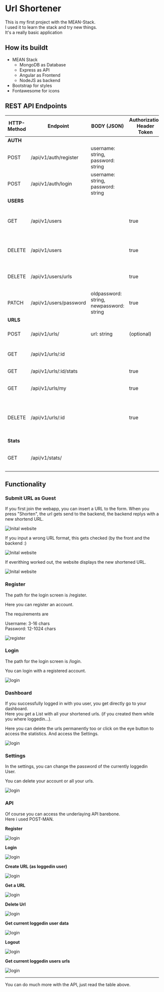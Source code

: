# Url Shortener

This is my first project with the MEAN-Stack. \
I used it to learn the stack and try new things. \
It's a really basic application

## How its buildt

- MEAN Stack
    - MongoDB as Database
    - Express as API
    - Angular as Frontend
    - NodeJS as backend
- Bootstrap for styles
- Fontawesome for icons

## REST API Endpoints

| HTTP-Method | Endpoint | BODY (JSON) | Authorization Header Token | Description |
|---|---|---|---|---|
| **AUTH** |  |  |  |  |
| POST | /api/v1/auth/register | username: string, password: string |  | register as new user |
| POST | /api/v1/auth/login | username: string, password: string |  | login as registered user |
| **USERS** |  |  |  |  |
| GET | /api/v1/users |  | true | get data from current loggedin user |
| DELETE | /api/v1/users |  | true | delete currently loggedin user |
| DELETE | /api/v1/users/urls |  | true | delete currently loggedin users urls |
| PATCH | /api/v1/users/password | oldpassword: string, newpassword: string | true | change password |
| **URLS** |  |  |  |  |
| POST | /api/v1/urls/ | url: string | (optional) | create a shortend url |
| GET | /api/v1/urls/:id |  |  | get a shortened url |
| GET | /api/v1/urls/:id/stats |  | true | get stats of url |
| GET | /api/v1/urls/my |  | true | get current loggedin users urls |
| DELETE | /api/v1/urls/:id |  | true | delete a url of a user (only when logged in as this user) |
| **Stats** |  |  |  |  |
| GET | /api/v1/stats/ | | | get selected stats of whole page |

## Functionality

### Submit URL as Guest

If you first join the webapp, you can insert a URL to the form.
When you press "Shorten", the url gets send to the backend, the backend replys with a new shortend URL.

![Inital website](./.img/1.png)

If you input a wrong URL format, this gets checked (by the front and the backend :)

![Inital website](./.img/2.png)

If everithing worked out, the website displays the new shortened URL.

![Inital website](./.img/3.png)


### Register

The path for the login screen is <url>/register.

Here you can register an account.

The requirements are  

Username: 3-16 chars \
Password: 12-1024 chars

![register](./.img/10.png)

### Login

The path for the login screen is <url>/login.

You can login with a registered account.

![login](./.img/8.png)

### Dashboard

If you successfully logged in with you user, you get directly go to your dashboard.\
Here you get a List with all your shortened urls. (if you created them while you where loggedin...).

Here you can delete the urls permanently too or click on the eye button to access the statistics.
And access the Settings.

![login](./.img/9.png)

### Settings

In the settings, you can change the password of the currently loggedin User.

You can delete your account or all your urls.

![login](./.img/15.png)

### API

Of course you can access the underlaying API barebone. \
Here i used POST-MAN.

**Register**

![login](./.img/7.png)

**Login**

![login](./.img/6.png)

**Create URL (as loggedin user)**

![login](./.img/4.png)

**Get a URL**

![login](./.img/5.png)

**Delete Url**

![login](./.img/13.png)

**Get current loggedin user data**

![login](./.img/11.png)

**Logout**

![login](./.img/12.png)

**Get current loggedin users urls**

![login](./.img/14.png)





---

You can do much more with the API, just read the table above.